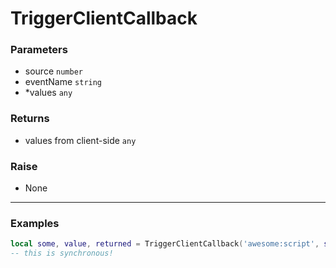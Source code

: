 # TriggerClientCallback

### Parameters

- source `number`
- eventName `string`
- \*values `any`

### Returns

- values from client-side `any`

### Raise

- None

---

### Examples

```lua
local some, value, returned = TriggerClientCallback('awesome:script', some, data)
-- this is synchronous!
```
